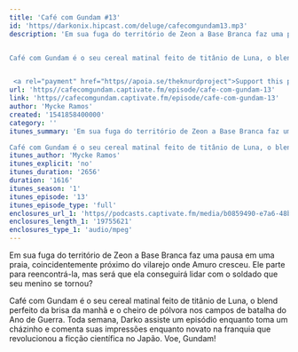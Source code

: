 ```yaml
---
title: 'Café com Gundam #13'
id: 'https//darkonix.hipcast.com/deluge/cafecomgundam13.mp3'
description: 'Em sua fuga do território de Zeon a Base Branca faz uma pausa em uma praia, coincidentemente próximo do vilarejo onde Amuro cresceu. Ele parte para reencontrá-la, mas será que ela conseguirá lidar com o soldado que seu menino se tornou?


Café com Gundam é o seu cereal matinal feito de titânio de Luna, o blend perfeito da brisa da manhã e o cheiro de pólvora nos campos de batalha do Ano de Guerra. Toda semana, Darko assiste um episódio enquanto toma um cházinho e comenta suas impressões enquanto novato na franquia que revolucionou a ficção científica no Japão. Voe, Gundam!


 <a rel="payment" href="https//apoia.se/theknurdproject">Support this podcast</a>'
url: 'https//cafecomgundam.captivate.fm/episode/cafe-com-gundam-13'
link: 'https//cafecomgundam.captivate.fm/episode/cafe-com-gundam-13'
author: 'Mycke Ramos'
created: '1541858400000'
category: ''
itunes_summary: 'Em sua fuga do território de Zeon a Base Branca faz uma pausa em uma praia, coincidentemente próximo do vilarejo onde Amuro cresceu. Ele parte para reencontrá-la, mas será que ela conseguirá lidar com o soldado que seu menino se tornou?

Café com Gundam é o seu cereal matinal feito de titânio de Luna, o blend perfeito da brisa da manhã e o cheiro de pólvora nos campos de batalha do Ano de Guerra. Toda semana, Darko assiste um episódio enquanto toma um cházinho e comenta suas impressões enquanto novato na franquia que revolucionou a ficção científica no Japão. Voe, Gundam!'
itunes_author: 'Mycke Ramos'
itunes_explicit: 'no'
itunes_duration: '2656'
duration: '1616'
itunes_season: '1'
itunes_episode: '13'
itunes_episode_type: 'full'
enclosures_url_1: 'https//podcasts.captivate.fm/media/b0859490-e7a6-48b8-b4d4-d1c6a8124e7c/cafecomgundam13_tc.mp3'
enclosures_length_1: '19755621'
enclosures_type_1: 'audio/mpeg'
---
```

Em sua fuga do território de Zeon a Base Branca faz uma pausa em uma praia, coincidentemente próximo do vilarejo onde Amuro cresceu. Ele parte para reencontrá-la, mas será que ela conseguirá lidar com o soldado que seu menino se tornou?

Café com Gundam é o seu cereal matinal feito de titânio de Luna, o blend perfeito da brisa da manhã e o cheiro de pólvora nos campos de batalha do Ano de Guerra. Toda semana, Darko assiste um episódio enquanto toma um cházinho e comenta suas impressões enquanto novato na franquia que revolucionou a ficção científica no Japão. Voe, Gundam!